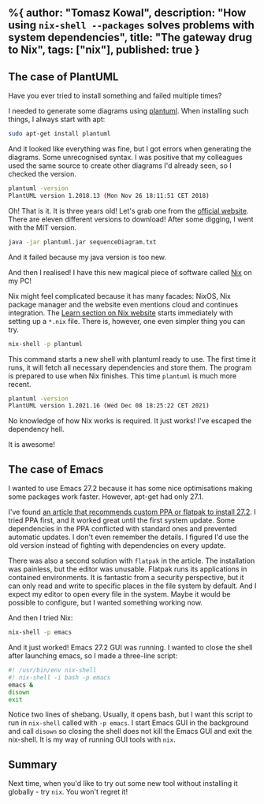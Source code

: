 %{
  author: "Tomasz Kowal",
  description: "How using `nix-shell --packages` solves problems with system dependencies",
  title: "The gateway drug to Nix",
  tags: ["nix"],
  published: true
}
---

## The case of PlantUML

Have you ever tried to install something and failed multiple times?

I needed to generate some diagrams using [plantuml](https://plantuml.com/starting). When installing such things, I always start with apt:
```bash
sudo apt-get install plantuml
```
And it looked like everything was fine, but I got errors when generating the diagrams. Some unrecognised syntax. I was positive that my colleagues used the same source to create other diagrams I'd already seen, so I checked the version.
```bash
plantuml -version
PlantUML version 1.2018.13 (Mon Nov 26 18:11:51 CET 2018)
```
Oh! That is it. It is three years old! Let's grab one from the [official website](https://plantuml.com/download). There are eleven different versions to download! After some digging, I went with the MIT version.

```bash
java -jar plantuml.jar sequenceDiagram.txt
```

And it failed because my java version is too new.

And then I realised! I have this new magical piece of software called [Nix](https://nixos.org/) on my PC!

Nix might feel complicated because it has many facades: NixOS, Nix package manager and the website even mentions cloud and continues integration. The [Learn section on Nix website](https://nixos.org/guides/dev-environment.html) starts immediately with setting up a `*.nix` file. There is, however, one even simpler thing you can try. 

```bash
nix-shell -p plantuml
```

This command starts a new shell with plantuml ready to use. The first time it runs, it will fetch all necessary dependencies and store them. The program is prepared to use when Nix finishes. This time `plantuml` is much more recent.

```bash
plantuml -version                                                                                                                                                    
PlantUML version 1.2021.16 (Wed Dec 08 18:25:22 CET 2021)
```

No knowledge of how Nix works is required. It just works! I've escaped the dependency hell. 

It is awesome!

## The case of Emacs

I wanted to use Emacs 27.2 because it has some nice optimisations making some packages work faster. However, apt-get had only 27.1.

I've found [an article that recommends custom PPA or flatpak to install 27.2](https://ubuntuhandbook.org/index.php/2021/03/gnu-emacs-27-2-released/). I tried PPA first, and it worked great until the first system update. Some dependencies in the PPA conflicted with standard ones and prevented automatic updates. I don't even remember the details. I figured I'd use the old version instead of fighting with dependencies on every update.

There was also a second solution with `flatpak` in the article. The installation was painless, but the editor was unusable. Flatpak runs its applications in contained environments. It is fantastic from a security perspective, but it can only read and write to specific places in the file system by default. And I expect my editor to open every file in the system. Maybe it would be possible to configure, but I wanted something working now.

And then I tried Nix:

```bash
nix-shell -p emacs
```

And it just worked! Emacs 27.2 GUI was running. I wanted to close the shell after launching emacs, so I made a three-line script:

```bash
#! /usr/bin/env nix-shell
#! nix-shell -i bash -p emacs
emacs &
disown
exit
```

Notice two lines of shebang. Usually, it opens bash, but I want this script to run in `nix-shell` called with `-p emacs`. I start Emacs GUI in the background and call `disown` so closing the shell does not kill the Emacs GUI and exit the nix-shell. It is my way of running GUI tools with `nix`.

## Summary

Next time, when you'd like to try out some new tool without installing it globally - try `nix`. You won't regret it!
